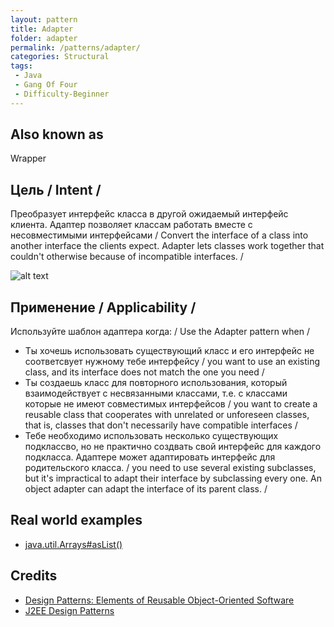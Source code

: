 ```yaml
---
layout: pattern
title: Adapter
folder: adapter
permalink: /patterns/adapter/
categories: Structural
tags:
 - Java
 - Gang Of Four
 - Difficulty-Beginner
---
```


## Also known as
Wrapper

## Цель / Intent /
Преобразует интерфейс класса в другой ожидаемый интерфейс клиента. Адаптер позволяет классам работать вместе с несовместимыми интерфейсами / Convert the interface of a class into another interface the clients
expect. Adapter lets classes work together that couldn't otherwise because of
incompatible interfaces. / 

![alt text](./etc/adapter.png "Adapter")

## Применение / Applicability /
Используйте шаблон адаптера когда: / Use the Adapter pattern when /

* Ты хочешь использовать существующий класс и его интерфейс не соответсвует нужному тебе интерфейсу / you want to use an existing class, and its interface does not match the one you need /
* Ты создаешь класс для повторного использования, который взаимодействует с несвязанными классами, т.е. с классами которые не имеют совместимых интерфейсов / you want to create a reusable class that cooperates with unrelated or unforeseen classes, that is, classes that don't necessarily have compatible interfaces /
* Тебе необходимо использовать несколько существующих подклассво, но не практично создвать свой интерфейс для каждого подкласса. Адаптере может адаптировать интерфейс для родительского класса. / you need to use several existing subclasses, but it's impractical to adapt their interface by subclassing every one. An object adapter can adapt the interface of its parent class. /

## Real world examples

* [java.util.Arrays#asList()](http://docs.oracle.com/javase/8/docs/api/java/util/Arrays.html#asList%28T...%29)

## Credits

* [Design Patterns: Elements of Reusable Object-Oriented Software](http://www.amazon.com/Design-Patterns-Elements-Reusable-Object-Oriented/dp/0201633612)
* [J2EE Design Patterns](http://www.amazon.com/J2EE-Design-Patterns-William-Crawford/dp/0596004273/ref=sr_1_2)
